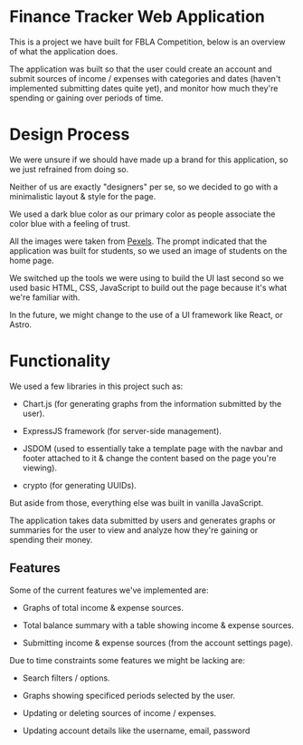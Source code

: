 # Finance Tracker Web Application

This is a project we have built for FBLA Competition, below is an overview of what the application does.

The application was built so that the user could create an account and submit sources of income / expenses with categories and dates (haven't implemented submitting dates quite yet), and monitor how much they're spending or gaining over periods of time.



# Design Process

We were unsure if we should have made up a brand for this application, so we just refrained from doing so.

Neither of us are exactly "designers" per se, so we decided to go with a minimalistic layout & style for the page.

We used a dark blue color as our primary color as people associate the color blue with a feeling of trust.

All the images were taken from [Pexels](https://www.pexels.com/).
The prompt indicated that the application was built for students, so we used an image of students on the home page.

We switched up the tools we were using to build the UI last second so we used basic HTML, CSS, JavaScript to build out the page because it's what we're familiar with.

In the future, we might change to the use of a UI framework like React, or Astro.


# Functionality

We used a few libraries in this project such as:

- Chart.js (for generating graphs from the information submitted by the user).

- ExpressJS framework (for server-side management).

- JSDOM (used to essentially take a template page with the navbar and footer attached to it & change the content based on the page you're viewing).

- crypto (for generating UUIDs).

But aside from those, everything else was built in vanilla JavaScript.

The application takes data submitted by users and generates graphs or summaries for the user to view and analyze how they're gaining or spending their money.

## Features

Some of the current features we've implemented are:

- Graphs of total income & expense sources.

- Total balance summary with a table showing income & expense sources.

- Submitting income & expense sources (from the account settings page).

Due to time constraints some features we might be lacking are:

- Search filters / options.

- Graphs showing specificed periods selected by the user.

- Updating or deleting sources of income / expenses.

- Updating account details like the username, email, password